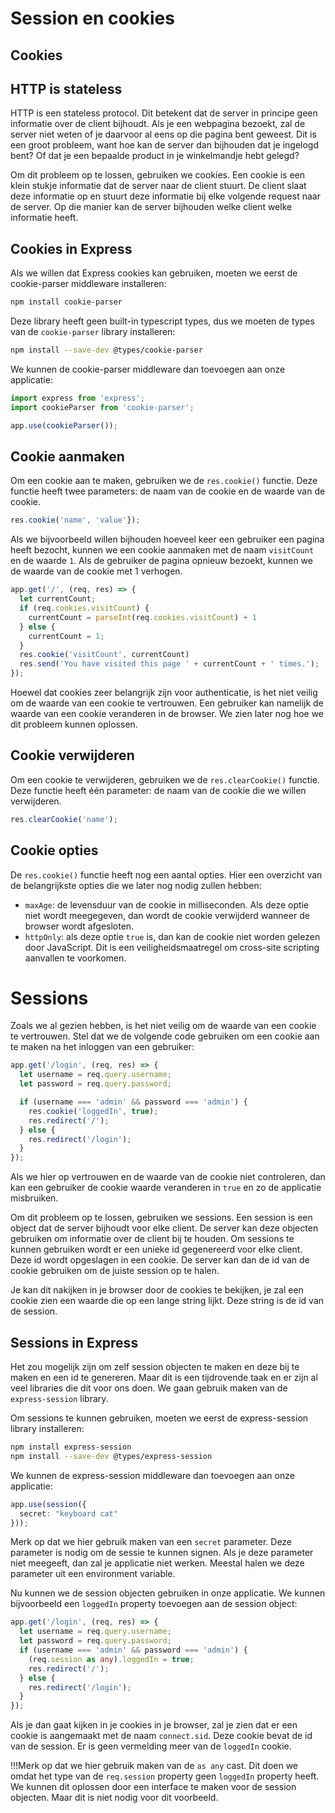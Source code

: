 # Session en cookies
## Cookies

## HTTP is stateless

HTTP is een stateless protocol. Dit betekent dat de server in principe geen informatie over de client bijhoudt. Als je een webpagina bezoekt, zal de server niet weten of je daarvoor al eens op die pagina bent geweest. Dit is een groot probleem, want hoe kan de server dan bijhouden dat je ingelogd bent? Of dat je een bepaalde product in je winkelmandje hebt gelegd?

Om dit probleem op te lossen, gebruiken we cookies. Een cookie is een klein stukje informatie dat de server naar de client stuurt. De client slaat deze informatie op en stuurt deze informatie bij elke volgende request naar de server. Op die manier kan de server bijhouden welke client welke informatie heeft.

## Cookies in Express

Als we willen dat Express cookies kan gebruiken, moeten we eerst de cookie-parser middleware installeren:

```bash
npm install cookie-parser
```

Deze library heeft geen built-in typescript types, dus we moeten de types van de `cookie-parser` library installeren:

```bash
npm install --save-dev @types/cookie-parser
```

We kunnen de cookie-parser middleware dan toevoegen aan onze applicatie:

```typescript
import express from 'express';
import cookieParser from 'cookie-parser';

app.use(cookieParser());
```

## Cookie aanmaken

Om een cookie aan te maken, gebruiken we de `res.cookie()` functie. Deze functie heeft twee parameters: de naam van de cookie en de waarde van de cookie. 

```typescript
res.cookie('name', 'value'});
```

Als we bijvoorbeeld willen bijhouden hoeveel keer een gebruiker een pagina heeft bezocht, kunnen we een cookie aanmaken met de naam `visitCount` en de waarde `1`. Als de gebruiker de pagina opnieuw bezoekt, kunnen we de waarde van de cookie met 1 verhogen. 

```typescript
app.get('/', (req, res) => {
  let currentCount;
  if (req.cookies.visitCount) {
    currentCount = parseInt(req.cookies.visitCount) + 1
  } else {
    currentCount = 1;
  }
  res.cookie('visitCount', currentCount)
  res.send('You have visited this page ' + currentCount + ' times.');
});
```

Hoewel dat cookies zeer belangrijk zijn voor authenticatie, is het niet veilig om de waarde van een cookie te vertrouwen. Een gebruiker kan namelijk de waarde van een cookie veranderen in de browser. We zien later nog hoe we dit probleem kunnen oplossen. 

## Cookie verwijderen

Om een cookie te verwijderen, gebruiken we de `res.clearCookie()` functie. Deze functie heeft één parameter: de naam van de cookie die we willen verwijderen.

```typescript
res.clearCookie('name');
```

## Cookie opties

De `res.cookie()` functie heeft nog een aantal opties. Hier een overzicht van de belangrijkste opties die we later nog nodig zullen hebben:

- `maxAge`: de levensduur van de cookie in milliseconden. Als deze optie niet wordt meegegeven, dan wordt de cookie verwijderd wanneer de browser wordt afgesloten.
- `httpOnly`: als deze optie `true` is, dan kan de cookie niet worden gelezen door JavaScript. Dit is een veiligheidsmaatregel om cross-site scripting aanvallen te voorkomen.

# Sessions

Zoals we al gezien hebben, is het niet veilig om de waarde van een cookie te vertrouwen. Stel dat we de volgende code gebruiken om een cookie aan te maken na het inloggen van een gebruiker:

```typescript
app.get('/login', (req, res) => {
  let username = req.query.username;
  let password = req.query.password;

  if (username === 'admin' && password === 'admin') {
    res.cookie('loggedIn', true);
    res.redirect('/');
  } else {
    res.redirect('/login');
  }
});
```

Als we hier op vertrouwen en de waarde van de cookie niet controleren, dan kan een gebruiker de cookie waarde veranderen in `true` en zo de applicatie misbruiken. 

Om dit probleem op te lossen, gebruiken we sessions. Een session is een object dat de server bijhoudt voor elke client. De server kan deze objecten gebruiken om informatie over de client bij te houden. Om sessions te kunnen gebruiken wordt er een unieke id gegenereerd voor elke client. Deze id wordt opgeslagen in een cookie. De server kan dan de id van de cookie gebruiken om de juiste session op te halen. 

Je kan dit nakijken in je browser door de cookies te bekijken, je zal een cookie zien een waarde die op een lange string lijkt. Deze string is de id van de session.

## Sessions in Express

Het zou mogelijk zijn om zelf session objecten te maken en deze bij te maken en een id te genereren. Maar dit is een tijdrovende taak en er zijn al veel libraries die dit voor ons doen. We gaan gebruik maken van de `express-session` library.

Om sessions te kunnen gebruiken, moeten we eerst de express-session library installeren:

```bash
npm install express-session
npm install --save-dev @types/express-session
```

We kunnen de express-session middleware dan toevoegen aan onze applicatie:

```typescript
app.use(session({
  secret: "keyboard cat"
}));
```

Merk op dat we hier gebruik maken van een `secret` parameter. Deze parameter is nodig om de sessie te kunnen signen. Als je deze parameter niet meegeeft, dan zal je applicatie niet werken. Meestal halen we deze parameter uit een environment variable.

Nu kunnen we de session objecten gebruiken in onze applicatie. We kunnen bijvoorbeeld een `loggedIn` property toevoegen aan de session object:

```typescript
app.get('/login', (req, res) => {
  let username = req.query.username;
  let password = req.query.password;
  if (username === 'admin' && password === 'admin') {
    (req.session as any).loggedIn = true;
    res.redirect('/');
  } else {
    res.redirect('/login');
  }
});
```

Als je dan gaat kijken in je cookies in je browser, zal je zien dat er een cookie is aangemaakt met de naam `connect.sid`. Deze cookie bevat de id van de session. Er is geen vermelding meer van de `loggedIn` cookie.

!!!Merk op dat we hier gebruik maken van de `as any` cast. Dit doen we omdat het type van de `req.session` property geen `loggedIn` property heeft. We kunnen dit oplossen door een interface te maken voor de session objecten. Maar dit is niet nodig voor dit voorbeeld.

